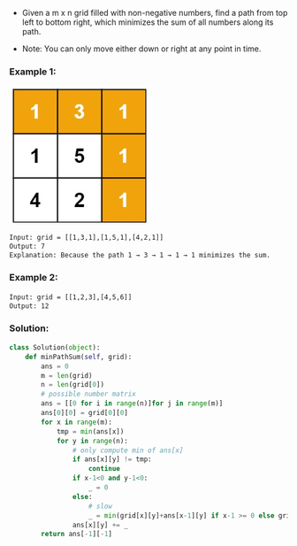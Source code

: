 - Given a m x n grid filled with non-negative numbers, find a path from top left to bottom right, which minimizes the sum of all numbers along its path.

- Note: You can only move either down or right at any point in time.

### Example 1:
![](./ex1.PNG )
```
Input: grid = [[1,3,1],[1,5,1],[4,2,1]]
Output: 7
Explanation: Because the path 1 → 3 → 1 → 1 → 1 minimizes the sum.
```

### Example 2:
```
Input: grid = [[1,2,3],[4,5,6]]
Output: 12
```

### Solution: 
```python
class Solution(object):
    def minPathSum(self, grid):
        ans = 0
        m = len(grid)
        n = len(grid[0])
        # possible number matrix
        ans = [[0 for i in range(n)]for j in range(m)]
        ans[0][0] = grid[0][0]
        for x in range(m):
            tmp = min(ans[x])
            for y in range(n):
                # only compute min of ans[x]
                if ans[x][y] != tmp:
                    continue
                if x-1<0 and y-1<0:
                    _ = 0
                else:
                    # slow
                    _ = min(grid[x][y]+ans[x-1][y] if x-1 >= 0 else grid[x][y]+ans[x][y-1], grid[x][y]+ans[x][y-1] if y-1 >= 0 else grid[x][y]+ans[x-1][y])
                ans[x][y] += _
        return ans[-1][-1]
```